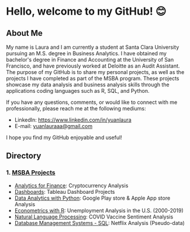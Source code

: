 # Hello, welcome to my GitHub! :blush:

## **About Me**
My name is Laura and I am currently a student at Santa Clara University pursuing an M.S. degree in Business Analytics. I have obtained my bachelor's degree in Finance and Accounting at the University of San Francisco, and have previously worked at Deloitte as an Audit Assistant. The purpose of my GitHub is to share my personal projects, as well as the projects I have completed as part of the MSBA program. These projects showcase my data analysis and business analysis skills through the applications coding languages such as R, SQL, and Python. 

If you have any questions, comments, or would like to connect with me professionally, please reach me at the following mediums:

- LinkedIn: https://www.linkedin.com/in/yuanlaura
- E-mail: yuanlauraaa@gmail.com

I hope you find my GitHub enjoyable and useful!

## Directory
### 1. [MSBA Projects](https://github.com/yuanlaura/MSBA-projects)    
   - [Analytics for Finance](https://github.com/yuanlaura/MSBA-projects/tree/main/Analytics-for-Finance): Cryptocurrency Analysis
   - [Dashboards](https://github.com/yuanlaura/MSBA-projects/tree/main/Dashboards): Tableau Dashboard Projects
   - [Data Analytics with Python](https://github.com/yuanlaura/MSBA-projects/tree/main/Data-Analytics-with-Python): Google Play store & Apple App store Analysis
   - [Econometrics with R](https://github.com/yuanlaura/MSBA-projects/tree/main/Econometrics-with-R): Unemployment Analysis in the U.S. (2000-2019)
   - [Natural Language Processing](https://github.com/yuanlaura/MSBA-projects/tree/main/Natural-Language-Processing): COVID Vaccine Sentiment Analysis
   - [Database Management Systems - SQL](https://github.com/yuanlaura/MSBA-projects/tree/main/SQL): Netflix Analysis (Pseudo-data)
